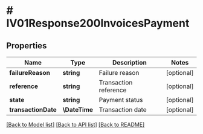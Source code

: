 # # IV01Response200InvoicesPayment

## Properties

Name | Type | Description | Notes
------------ | ------------- | ------------- | -------------
**failureReason** | **string** | Failure reason | [optional]
**reference** | **string** | Transaction reference | [optional]
**state** | **string** | Payment status | [optional]
**transactionDate** | **\DateTime** | Transaction date | [optional]

[[Back to Model list]](../../README.md#models) [[Back to API list]](../../README.md#endpoints) [[Back to README]](../../README.md)
